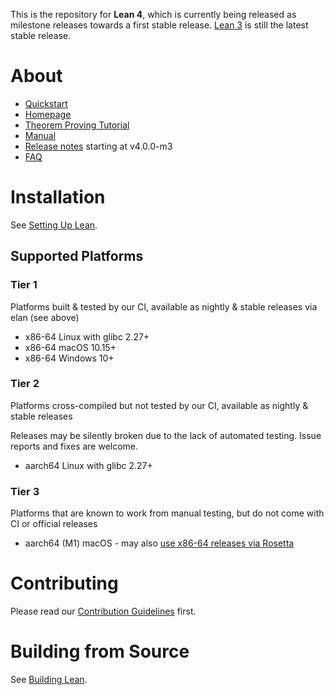 This is the repository for **Lean 4**, which is currently being released as milestone releases towards a first stable release.
[Lean 3](https://github.com/leanprover/lean) is still the latest stable release.

# About

- [Quickstart](https://github.com/leanprover/lean4/blob/master/doc/quickstart.md)
- [Homepage](https://leanprover.github.io)
- [Theorem Proving Tutorial](https://leanprover.github.io/theorem_proving_in_lean4/)
- [Manual](https://leanprover.github.io/lean4/doc/)
- [Release notes](RELEASES.md) starting at v4.0.0-m3
- [FAQ](https://leanprover.github.io/lean4/doc/faq.html)

# Installation

See [Setting Up Lean](https://leanprover.github.io/lean4/doc/setup.html).

## Supported Platforms

### Tier 1

Platforms built & tested by our CI, available as nightly & stable releases via elan (see above)

* x86-64 Linux with glibc 2.27+
* x86-64 macOS 10.15+
* x86-64 Windows 10+

### Tier 2

Platforms cross-compiled but not tested by our CI, available as nightly & stable releases

Releases may be silently broken due to the lack of automated testing.
Issue reports and fixes are welcome.

* aarch64 Linux with glibc 2.27+

### Tier 3

Platforms that are known to work from manual testing, but do not come with CI or official releases

* aarch64 (M1) macOS - may also [use x86-64 releases via Rosetta](https://github.com/leanprover/elan#manual-installation)

# Contributing

Please read our [Contribution Guidelines](CONTRIBUTING.md) first.

# Building from Source

See [Building Lean](https://leanprover.github.io/lean4/doc/make/index.html).
